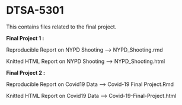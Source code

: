 # DTSA-5301
This contains files related to the final project.

**Final Project 1 :** 

Reproducible Report on NYPD Shooting --> NYPD_Shooting.rmd

Knitted HTML Report on NYPD Shooting --> NYPD_Shooting.html
                
**Final Project 2 :**

Reproducible Report on Covid19 Data --> Covid-19 Final Project.Rmd

Knitted HTML Report on Covid19 Data --> Covid-19-Final-Project.html
